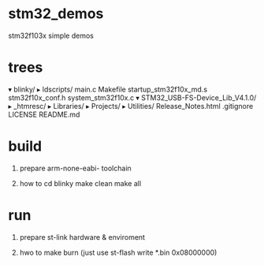 stm32_demos
======

stm32f103x simple demos

trees
====
▾ blinky/
  ▸ ldscripts/
    main.c
    Makefile
    startup_stm32f10x_md.s
    stm32f10x_conf.h
    system_stm32f10x.c
▾ STM32_USB-FS-Device_Lib_V4.1.0/
  ▸ _htmresc/
  ▸ Libraries/
  ▸ Projects/
  ▸ Utilities/
    Release_Notes.html
  .gitignore
  LICENSE
  README.md


build
=======
1. prepare arm-none-eabi- toolchain

2. how to
    cd blinky
    make clean
    make all

run
====
1. prepare st-link hardware & enviroment

2. hwo to
    make burn
    (just use st-flash write *.bin 0x08000000)
